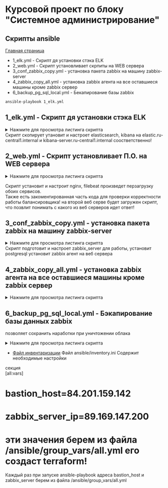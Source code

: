 # Курсовой проект по блоку "Системное администрирование"

## Скрипты ansible

[Главная страница](https://github.com/ysatii/Course_project_on_the_block_System_Administration/blob/main/README.md)

  * 1_elk.yml - Скрипт дя установки стэка ELK
  * 2_web.yml - Скрипт установливает скрпиты на WEB сервера
  * 3_conf_zabbix_copy.yml - установка пакета zabbix на машину zabbix-server
  * 4_zabbix_copy_all.yml - установка zabbix агента на все оставшиеся машины кроме zabbix сервер
  * 6_backup_pg_sql_local.yml - Бекапирование базы zabbix 


```sh
ansible-playbook 1_elk.yml
```


## 1_elk.yml - Скрипт дя установки стэка ELK
<details>
<summary>Нажмите для просмотра листинга скрипта</summary>

```
---
- name: Настройка и установка elasticsearch
  tags: elasticsearch
  hosts: elasticsearch
  gather_facts: no
  become: yes
  tasks:

    - name: Проверка доступности
      ping:
      register: ping_result

    - name: Копирование пакета elastics
      copy:
        src: packages/{{ pkg_elastic }}
        dest: /tmp/

    - name: Установка пакета elasticsearch .deb
      apt:
        deb: "/tmp/{{ pkg_elastic }}"
        state: present
    
    - name: Копирование файла конфигурации elasticsearch.yml
      copy:
        src: templates/elasticsearch.yml
        mode: 0640
        dest: /etc/elasticsearch/elasticsearch.yml

    - name: переззапуск elasticsearch
      service:
        name: elasticsearch
        state: restarted
        enabled: true

- name: Настройка и установка kibana
  tags: kibana
  hosts: kibana
  gather_facts: no
  become: yes
  tasks:
    - name: Копирование пакета kibana
      copy:
        src: packages/{{ pkg_kibana }}
        dest: /tmp/

    - name: Установка пакета kibana .deb
      apt:
        deb: "/tmp/{{ pkg_kibana }}"
        state: present

    - name: Копирование файла конфигурации kibana.yml
      template:
        src: templates/kibana.yml.j2
        mode: 0640
        dest: /etc/kibana/kibana.yml

    - name: перезапуск kibana
      systemd:
        name: kibana
        state: restarted
        enabled: true
...
```
</details>
Скрипт  скопирует утановит и настроет elasticsearch, kibana на elastic.ru-central1.internal и kibana-server.ru-central1.internal соостветственно!


## 2_web.yml - Скрипт установливает П.О. на WEB сервера
 
<details>
<summary>Нажмите для просмотра листинга скрипта</summary>

```
---
- name: Установка пакетов на web сервера
  hosts: web_servers
  gather_facts: no
  become: yes
  tasks:

    - name: Проверка доступности
      ping:
      register: ping_result

    - name: Обновление кеш
      apt:
        update_cache: yes

    - name: Установка nginx
      apt:
        name: nginx
        state: present

    - name: Копирование страницы index.html на сервера 
      copy:
        src: templates/index.html
        dest: /var/www/html/
    
    - name: перзапуск nginx
      service:
        name: nginx
        state: restarted
    
    - name: Копирование filebeat
      copy:
        src: packages/{{ pkg_name }}
        dest: /tmp/
    
    - name: Установка filebeat .deb
      apt:
        deb: "/tmp/{{ pkg_name }}"
        state: present

    - name: Копирование файла настроек filebeat.yml
      template:
        src: templates/filebeat.yml.j2
        mode: 0644
        dest: /etc/filebeat/filebeat.yml

    - name: Конфигурирование nginx модуля
      copy:
        dest: /etc/filebeat/modules.d/nginx.yml.disabled
        content: |
          - module: nginx
            # Access logs
            access:
              enabled: true

            # Error logs
            error:
              enabled: true
        mode: 0644
     
    - name: Активируе nginx модуль для filebeat
      shell:
        cmd:  filebeat setup --dashboards && filebeat modules enable system nginx
        
    - name: перезапуск демона systemd
      shell:
        cmd: systemctl daemon-reload
    
    - name: Перезапускаемм Filebeat
      systemd:
        name: filebeat.service
        state: restarted
        enabled: true

 
- name: Мониторинг сервера nginx в zabbix
  hosts: web_servers
  gather_facts: no
  become: yes
  tasks:
    - name: Копируем файл конфигурации stub_status.conf
      template:
        src: templates2/stub_status.conf
        mode: 0644
        dest:  /etc/nginx/conf.d/stub_status.conf

    - name:  Добавляем настройки в /etc/nginx/nginx.conf
      blockinfile:
        path: /etc/nginx/nginx.conf
        marker: "access_log /var/log/nginx/access.log;"
        insertafter: "access_log /var/log/nginx/access.log;"
        block: "{{ lookup('file', 'templates2/nginx.conf') }}"
    
    - name: Убираем строку из error.log
      lineinfile:
        path: /etc/nginx/nginx.conf
        state: absent
        regexp: '^% error_log /var/log/nginx/error.log;'

    - name: Убираем строку из  access.log
      lineinfile:
        path: /etc/nginx/nginx.conf
        state: absent
        regexp: '^%access_log /var/log/nginx/access.log;'

    - name: Перезапускаем nginx
      systemd:
        name: nginx.service
        state: restarted
        enabled: true
...    
```
</details>

Скрипт установит и настроит nginx, filebeat произведет перзагрузку обоих сервисов.  
Также есть закоментированная часть кода для проверки корректности работы балансировщика! 
на второй веб серве будет загружен скрипт, что позвлит понимать с какого из веб серверов идет ответ!


## 3_conf_zabbix_copy.yml - установка пакета zabbix на машину zabbix-server
 
<details>
<summary>Нажмите для просмотра листинга скрипта</summary>

```
- name: Установка и настройка zabbix 
  hosts: zabbix_server
  gather_facts: no
  vars:
    host: "localhost"                     # адрес хоста
    db_port: 5432                         # PostgreSQL (по умолчанию 5432)
    db_name: "zabbix"                     # базы данных
    db_user: "{{ zabbix_user }}"          # пользователя базы данных
    db_password: "{{ zabbix_password }}"  # пароль пользователя базы данных
  become: yes
  tasks:

  - name: Проверка доступности
    ping:
    register: ping_result
 
  - name: Обновление системы и установка зависимостей
    apt:
      update_cache: yes
      name: ['wget', 'curl', 'nginx', 'postgresql', 'postgresql-contrib', 'php-fpm', 'php-pgsql', 'php-bcmath', 'php-mbstring', 'php-gd', 'php-xml', 'mc']
      state: present
   
 
  
  - name: Обновление кеш
    apt:
      update_cache: yes

  - name: Копирование установочного пакета zabbix репозитория
    copy:
      src: packages/{{ pkg_zabbix }}
      dest: /tmp/

  - name: Установка zabbix репозитория
    command: dpkg -i /tmp/{{ pkg_zabbix }}

  - name: Обновление кеша установщика
    apt:
      update_cache: yes

  
  - name: Установка  Zabbix Server и компонентов
    become: yes
    apt:
      name: ['zabbix-server-pgsql', 'zabbix-frontend-php', 'zabbix-nginx-conf', 'zabbix-agent', 'zabbix-sql-scripts']
      state: present

          # --------------------------------------------------------------

  - name: Создаем пользователя pgsql и базы данных
    shell:
     cmd: |
        su - postgres -c "psql --command \"CREATE USER {{ zabbix_user }} WITH PASSWORD '{{ zabbix_password }}';\"" && \
        su - postgres -c "psql --command \"CREATE DATABASE zabbix OWNER {{ zabbix_user }};\""         
        

 
  - name: Импортировать начальную структуру базы данных pgsql 
    shell: |
      zcat /usr/share/zabbix-sql-scripts/postgresql/server.sql.gz | sudo -u {{ zabbix_user }} -p {{ zabbix_password }} psql zabbix  | sudo -u {{ zabbix_user }} -p {{ zabbix_password }} psql zabbix
  

  

   #  ----------------------------------------
   
  - name: Копируем zabbix_server.conf файл настроек zabbix
    template:
      src: templates/zabbix_server.conf.j2
      mode: 0644
      dest: /etc/zabbix/zabbix_server.conf
  
    
  - name: Устанавливаем пароль пользователя pgsql в файле /etc/zabbix/zabbix_server.conf
    lineinfile:
       dest: /etc/zabbix/zabbix_server.conf
       regexp: '^# DBPassword='
       line: 'DBPassword={{ db_password }}' 

  - name : Очищаем файл настроек web интерфейса etc/zabbix/web/zabbix.conf.php
    shell:
      cmd: |
        echo -n > /etc/zabbix/web/zabbix.conf.php

  - name: Генерируем содержимое файла настроек web интерфейса /etc/zabbix/web/zabbix.conf.php
    become: yes
    blockinfile:
       path: /etc/zabbix/web/zabbix.conf.php
       block: |
         <?php
         // Zabbix GUI configuration file.

          $DB['TYPE']				= 'POSTGRESQL';
          $DB['SERVER']			= '{{ host }}';
          $DB['DATABASE']		= '{{ db_name }}';
          $DB['USER']			= '{{ db_user }}';
          $DB['PASSWORD']		= '{{ db_password }}';

          // Schema name. Used for PostgreSQL.
          $DB['SCHEMA']			= '';

          // Used for TLS connection.
          $DB['ENCRYPTION']		= false;
          $DB['KEY_FILE']			= '';
          $DB['CERT_FILE']		= '';
          $DB['CA_FILE']			= '';
          $DB['VERIFY_HOST']		= false;
          $DB['CIPHER_LIST']		= '';

          // Vault configuration. Used if database credentials are stored in Vault secrets manager.
          $DB['VAULT_URL']		= '';
          $DB['VAULT_DB_PATH']	= '';
          $DB['VAULT_TOKEN']		= '';

          // Use IEEE754 compatible value range for 64-bit Numeric (float) history values.
          // This option is enabled by default for new Zabbix installations.
          // For upgraded installations, please read database upgrade notes before enabling this option.
          $DB['DOUBLE_IEEE754']	= true;

          // Uncomment and set to desired values to override Zabbix hostname/IP and port.
          // $ZBX_SERVER			= '';
          // $ZBX_SERVER_PORT		= '';

          $ZBX_SERVER_NAME		= 'my-zabbix';

          $IMAGE_FORMAT_DEFAULT	= IMAGE_FORMAT_PNG;
 
  
  
  - name: Настроиваем  PHP для Zabbix /etc/php/8.1/fpm/php.ini
    become: yes
    blockinfile:
       path: /etc/php/8.1/fpm/php.ini
       block: |
         post_max_size = 16M
         upload_max_filesize = 2M
         max_execution_time = 300
         max_input_time = 300
         memory_limit = 128M
         date.timezone = Europe/Moscow

  - name: Настроиваем  Nginx для Zabbix /etc/nginx/conf.d/zabbix.conf
    blockinfile:
      path: /etc/nginx/conf.d/zabbix.conf
      block: |
          server {
              listen 80;
              server_name  {{ server_name }};

              root /usr/share/zabbix;

              index index.php index.html index.htm;

              location / {
                  try_files $uri $uri/ =404;
              }

              location ~ \.php$ {
                  fastcgi_pass unix:/var/run/php/php8.1-fpm.sock;
                  fastcgi_param SCRIPT_FILENAME $document_root$fastcgi_script_name;
                  include fastcgi_params;
              }

              location ~ /\.ht {
                  deny all;
              }
          }

  - name: Перезапускаем сервисы Zabbix и Nginx
    become: yes
    systemd:
        name: "{{ item }}"
        state: restarted
        enabled: true  
    with_items:
        - zabbix-server
        - zabbix-agent
        - nginx
        - php8.1-fpm

  - name: Печать адреса сервера zabbix
    ansible.builtin.debug:
        msg: "Для работы с zabbix перейдите по адресу http://{{ zabbix_server_ip }} логин 'Admin' пароль 'zabbix'"

```
</details>
 Скрипт подготовит и настроет zabbix_server для работы, установит postgresql
 установит zabbix агент на веб сервера


## 4_zabbix_copy_all.yml - установка zabbix агента на все оставшиеся машины кроме zabbix сервер
 
<details>
<summary>Нажмите для просмотра листинга скрипта</summary>

```
- name: Установка Zabbix агента на сервера
  hosts: all-servers
  gather_facts: no
  become: yes
  tasks:
    - name: Проверка доступности
      ping:
      register: ping_result

    - name: Обновление кеш
      apt:
        update_cache: yes
        
    - name: Копируем zabbix пакет
      copy:
        src: packages/{{ pkg_zabbix }}
        dest: /tmp/

    - name: Устанавливаем zabbix репозиторий
      command: dpkg -i /tmp/{{ pkg_zabbix }}

    - name: Устанавливаем zabbix-agent
      apt:
        name: zabbix-agent
        state: present
        update_cache: yes

    - name: Добавляем IP zabbix сервера
      replace:
        path: /etc/zabbix/zabbix_agentd.conf
        regexp: 'Server=127.0.0.1'
        replace: 'Server={{ zabbix_server }}'

    - name: Добавляем IP активного сервера
      replace:
        path: /etc/zabbix/zabbix_agentd.conf
        regexp: 'ServerActive=127.0.0.1'
        replace: 'ServerActive={{ zabbix_server }}'

    - name: Перезапускаем zabbix agent
      systemd:
        name: zabbix-agent
        state: restarted
        enabled: true   

```
</details>

## 6_backup_pg_sql_local.yml - Бэкапирование базы данных zabbix
позволяет сохранить наработки при уничтожении облака
 
<details>
<summary>Нажмите для просмотра листинга скрипта</summary>

```
---
- name: Бэкапирование базы данных 
  hosts: zabbix_server 
  gather_facts: yes
  vars:
    backup_file: "/tmp/{{backup_f}}"
    timestamp: "{{ ansible_date_time.iso8601 }}"
    new_name: "/tmp/{{ db_name_local }}_{{ timestamp }}dump.backup"
  tasks:
    - name: Проверяем, существует ли файл на удаленном сервере
      ansible.builtin.stat:
        path: "{{ backup_file }}"
      register: file_stat
      become: yes

    - name: Удаляем файл, если он существует
      ansible.builtin.file:
        path: "{{ backup_file }}"
        state: absent
      become: yes
      when: file_stat.stat.exists
    
    - name: Создаем дамп базы данных
      command: >
        pg_dump -h {{ db_host_local }} -p {{ db_port_local }} -U {{ db_user_local }} -F c -b -v -f "{{ backup_file }}" "{{ db_name_local}}"
      environment:
        PGPASSWORD: "{{ db_password_local }}"   
      register: dump_result

    - name: Проверяем создан ли бэкап
      debug:
        msg: "Дамп успешно создан: {{ backup_file }}"
      when: dump_result.rc == 0

    - name: Ошибка создания бэкапа
      debug:
        msg: "Ошибка создания базы данных {{ db_name_local }}"
      when: dump_result.rc != 0

    - name: Получаем файл дамп базы данных с удаленного сервера
      ansible.builtin.fetch:
        src: "{{ backup_file }}"
        dest: templates2/
        flat: yes
      become: yes



    - name: Периеименовываем файл имя бд + дата и время создания
      shell:
        cmd: |
          mv "{{ backup_file }}" "{{new_name}}"



    - name: Получаем файл дамп базы данных с удаленного сервера время и дата
      ansible.builtin.fetch:
        src: "{{new_name}}"
        dest: "templates2/rezerv/"
        flat: yes
      become: yes
```
</details>

* [Файл инвентаризации](https://github.com/ysatii/Course_project_on_the_block_System_Administration/blob/main/ansible/inventory.ini)
 Файл ansible/inventory.ini  Содержит необходимые настройки 

секция  
[all:vars]
# bastion_host=84.201.159.142
# zabbix_server_ip=89.169.147.200
# эти значения берем из файла /ansible/group_vars/all.yml его создаст terraform!

Каждый раз при запуске ansible-playbook адреса bastion_host и zabbix_server берем из файла /ansible/group_vars/all.yml



